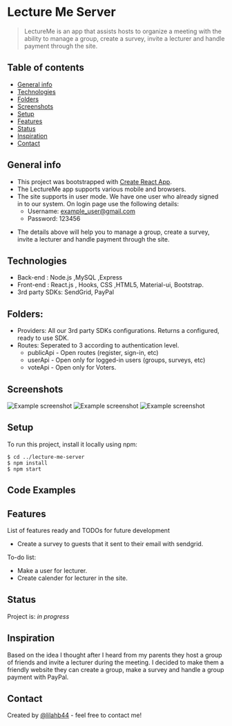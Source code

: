 # Lecture Me Server

> LectureMe is an app that assists hosts to organize a meeting with the ability to manage a group, create a survey, invite a lecturer and handle payment through the site.

## Table of contents

- [General info](#general-info)
- [Technologies](#technologies)
- [Folders](#folders)
- [Screenshots](#screenshots)
- [Setup](#setup)
- [Features](#features)
- [Status](#status)
- [Inspiration](#inspiration)
- [Contact](#contact)

## General info

- This project was bootstrapped with [Create React App](https://github.com/facebook/create-react-app).
- The LectureMe app supports various mobile and browsers.
- The site supports in user mode. We have one user who already signed in to our system. On login page use the following details:
  - Username: example_user@gmail.com
  - Password: 123456

* The details above will help you to manage a group, create a survey, invite a lecturer and handle payment through the site.

## Technologies

- Back-end : Node.js ,MySQL ,Express
- Front-end : React.js , Hooks, CSS ,HTML5, Material-ui, Bootstrap.
- 3rd party SDKs: SendGrid, PayPal

## Folders:

- Providers: All our 3rd party SDKs configurations. Returns a configured, ready to use SDK.
- Routes: Seperated to 3 according to authentication level.
  - publicApi - Open routes (register, sign-in, etc)
  - userApi - Open only for logged-in users (groups, surveys, etc)
  - voteApi - Open only for Voters.

## Screenshots

![Example screenshot](./manageagroup.png)
![Example screenshot](./addguests.png)
![Example screenshot](./createasurvey.png)

## Setup

To run this project, install it locally using npm:

```
$ cd ../lecture-me-server
$ npm install
$ npm start
```

## Code Examples

## Features

List of features ready and TODOs for future development

- Create a survey to guests that it sent to their email with sendgrid.

To-do list:

- Make a user for lecturer.
- Create calender for lecturer in the site.

## Status

Project is: _in progress_

## Inspiration

Based on the idea I thought after I heard from my parents they host a group of friends and invite a lecturer during the meeting.
I decided to make them a friendly website they can create a group, make a survey and handle a group payment with PayPal.

## Contact

Created by [@lilahb44](lilahb44@gmail.com) - feel free to contact me!
